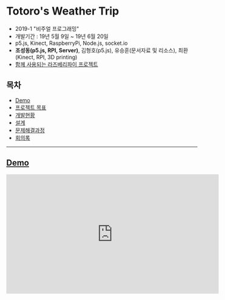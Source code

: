 # Totoro's Weather Trip
- 2019-1 "비주얼 프로그래밍"
- 개발기간 : 19년 5월 9일 ~ 19년 6월 20일
- p5.js, Kinect, RaspberryPi, Node.js, socket.io
- **조성동(p5.js, RPI, Server)**, 김형호(p5.js), 유승훈(문서자료 및 리소스), 최환(Kinect, RPI, 3D printing)
- [함께 사용되는 라즈베리파이 프로젝트](https://github.com/sdong001/rpi-weather-media-art)


## 목차
- [Demo](#Demo)
- [프로젝트 목표](#프로젝트-목표)
- [개발현황](#개발현황)
- [설계](#설계)
- [문제해결과정](#문제해결과정)
- [회의록](#회의록)

---

## [Demo](https://totoroweather.run.goorm.io/)
<iframe src="https://totoroweather.run.goorm.io/" height="315" width="560" allowfullscreen="yes" frameborder="0">

---

## 프로젝트 목표

* 토토로 캐릭터와 p5.js를 활용한 날씨 정보의 시각적 효과
* 키넥트를 통한 모션 인식, 라즈베리파이/센서를 활용한 사용자와 상호작용

---

## 설계

![architecture](./190616_architecture.jpg)

---

## 문제해결과정

* p5.js
  * 이미지를 이용하여 캐릭터와 배경 등 오브젝트를 그릴 경우에는 리소스 사용이 많아 성능 저하
    * 보여주고자 하는 이미지의 윤곽선의 vertex들을 json 파일에 저장 후에 beginShape, endShape 레퍼런스를 이용하여 그 안을 칠하는 형식으로 수정하여 성능 향상
* Kinect
  * 기본으로 제공하는 레퍼런스를 제외하고 구현하고자 하는 “손을 회전, 좌/우로 이동하는 동작”을 제공하지 않음
    * 회전하는 동작은 손바닥 joint를 기준으로 엄지 joint의 위치를  확인해 해결
    * 좌/우로 이동하는 동작은 팔꿈치 joint를 기준으로 손바닥의 joint 위치를 검사해 해결

* Raspberry Pi
  * Arduino와 다르게 아날로그 신호를 처리하지 못하여 센서값 측정 불가
    * ADC(아날로그 디지털 컨버터)를 지원하는 MCP3008 chip을 이용하여 아날로그 신호를 디지털로 변환하여 처리
  * p5.js, kinect, 센서값 측정을 동시에 처리하는데 성능이 떨어짐
    * 센서값은 Raspberry Pi에서 처리하고 p5.js, Kinect는 PC에서 처리
    * 서버를 구축하고 웹소켓을 이용해 센서값을 주고 받도록 설계 변경
---

## 개발현황
#### <a href="https://trello.com/b/iE9JH2v1" target="_blank">👉 Trello</a>

---

## 회의록

## 190502 - 브레인스토밍 및 개발환경 구축
```
[회의내용]
- 프로젝트 주제 토의
 * 강의 때 배운 내용을 토대로 공공데이터와 p5.js를 활용해보자
 * 날씨 데이터가 실용적이며 시각화할 요소가 많음
 * 텍스트 형태로 날씨 정보를 알려주기보다 시각화를 해보자
 * 미디어 아트 형태로 캐릭터를 활용한 풍경에 날씨 데이터를 간접적으로 보여주는건 어떨까?

[향후계획]
- 날씨 API 조사
- 유사 콘텐츠 조사
- 활용할 캐릭터 연구
```

## 190509 - p5.js 시각화 요소
```
[회의내용]
- 시각화 방법에 대한 토의
  * 대중적인 토토로 캐릭터를 활용
  * 비와 눈, 구름은 그대로 표현하되 구름은 그 날의 구름 양에 따라 설정
  * 온도는 토토로 털의 색깔로 표현
  * 미세먼지 농도에 따라 토토로 마스크 착용 유무
  * 민들레로 풍속을 표현

[향후계획]
- 각 요소에 대한 자세한 시각화 방법 고민 및 분담
  (김형호:캐릭터, 구름, 민들레, 조성동: 비, 눈)

```

## 190516 - 사용자 인터렉션
```
[회의내용]
- 교수님께 "사용자와 상호작용할 수 있는 요소를 넣었으면 좋겠다"는 피드백을 받음.
- 웹에서는 키보드나 마우스 입력으로 한정되어 있음
- 제스처 인식이나 센서를 이용한 입력은 어떨까?

[향후계획]
- 제스처 관련 장비 및 레퍼런스 조사
- 센서 관련 조사

```

## 190523 - RPI(라즈베리파이) 센서와 모형
```
[회의내용]
- 라즈베리파이를 이용한 센싱을 어떻게 구성할지?
- 민들레를 사용자가 바람을 불었을 때 날아가게 하는건 어떨까? 이를 시각적으로 잘 표현해줄 민들레나 바람개비 모형이 필요할 듯
- 가변저항으로 구성한 버튼을 돌리는 동작으로 다른 시간 또는 지역의 날씨를 볼 수 있게 해보자.
- 라즈베리파이는 아날로그 신호를 입력받지 못하기 때문에 이를 지원해줄 모듈이 별도로 필요함

[향후계획]
- RPI에서 아날로그 데이터 read를 지원해줄 모듈 조사 (MCP3008)
```

## 190530 - 키넥트 제스처 연구
```
[회의내용]
- 어떤 제스처를 넣고 활용할지?
- 이전 날의 날씨, 다음 날의 날씨를 볼 수 있는 손 동작
- 돌리는 동작으로 시간대를 조정할 수 있는 동작

[향후계획]
- 왼쪽, 오른쪽 손동작의 레퍼런스 연구
- 돌리는 동작은 레퍼런스가 없는데 이를 인식할 수 있는 알고리즘 연구

```

## 190613 - 보완, 프로젝트 마무리
```
[회의내용]
- 바람을 인식할 수 있는 센서를 모형에 넣고 이를 배치할 3D프린팅 제작 토의
- 키넥트, 라즈베리파이, p5.js 통합 토의

[향후계획]
- 통합하여 테스트하고 QA진행
```
